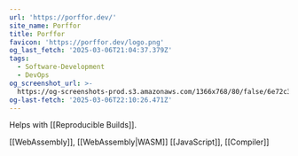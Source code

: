 ```yaml
---
url: 'https://porffor.dev/'
site_name: Porffor
title: Porffor
favicon: 'https://porffor.dev/logo.png'
og_last_fetch: '2025-03-06T21:04:37.379Z'
tags:
  - Software-Development
  - DevOps
og_screenshot_url: >-
  https://og-screenshots-prod.s3.amazonaws.com/1366x768/80/false/6e72c3d959b2de62eca1b9712d24dd4b1eb417270f70678c9f419bf640224bc0.jpeg
og-last-fetch: '2025-03-06T22:10:26.471Z'
---
```

Helps with [[Reproducible Builds]]. 

[[WebAssembly]], [[WebAssembly|WASM]]
[[JavaScript]], [[Compiler]]

